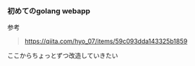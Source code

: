 ### 初めてのgolang webapp

参考

> https://qiita.com/hyo_07/items/59c093dda143325b1859

ここからちょっとずつ改造していきたい
